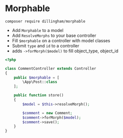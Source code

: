 # Morphable
```
composer require dillingham/morphable
```
- Add `Morphable` to a model
- Add `ResolveMorphs` to your base controller
- Fill `$morphable` on a controller with model classes
- Submit `type` and `id` to a controller
- adds `->forMorph($model)` to fill object_type, object_id
```php
<?php

class CommentController extends Controller
{
    public $morphable = [
        \App\Post::class
    ];

    public function store()
    {
        $model = $this->resolveMorph();

        $comment = new Comment;
        $comment->forMorph($model);
        $comment->save();
    }
}
```